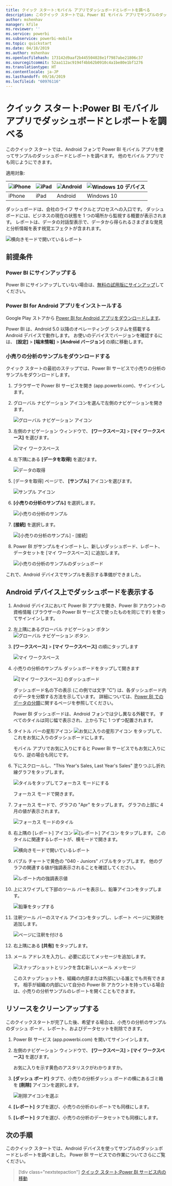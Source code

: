 ```yaml
---
title: クイック スタート:モバイル アプリでダッシュボードとレポートを調べる
description: このクイック スタートでは、Power BI モバイル アプリでサンプルのダッシュボードとレポートを調べます。
author: mshenhav
manager: kfile
ms.reviewer: ''
ms.service: powerbi
ms.subservice: powerbi-mobile
ms.topic: quickstart
ms.date: 04/18/2019
ms.author: mshenhav
ms.openlocfilehash: 173142d9aaf2b445504028e1f7987abe21806c37
ms.sourcegitcommit: 52aa112ac9194f4bb62b0910c4a1be80e1bf1276
ms.translationtype: HT
ms.contentlocale: ja-JP
ms.lasthandoff: 09/16/2019
ms.locfileid: "60976116"
---
```

# <a name="quickstart-explore-dashboards-and-reports-in-the-power-bi-mobile-apps"></a>クイック スタート:Power BI モバイル アプリでダッシュボードとレポートを調べる
このクイック スタートでは、Android フォンで Power BI モバイル アプリを使ってサンプルのダッシュボードとレポートを調べます。 他のモバイル アプリでも同じようにできます。 

適用対象:

| ![iPhone](./media/mobile-apps-quickstart-view-dashboard-report/iphone-logo-30-px.png) | ![iPad](./media/mobile-apps-quickstart-view-dashboard-report/ipad-logo-30-px.png) | ![Android](./media/mobile-apps-quickstart-view-dashboard-report/android-logo-30-px.png) | ![Windows 10 デバイス](./media/mobile-apps-quickstart-view-dashboard-report/win-10-logo-30-px.png) |
|:--- |:--- |:--- |:--- |
| iPhone | iPad | Android | Windows 10 |

ダッシュボードは、会社のライフ サイクルとプロセスへの入口です。 ダッシュボードには、ビジネスの現在の状態を 1 つの場所から監視する概要が表示されます。 レポートは、データの対話型表示で、データから得られるさまざまな発見と分析情報を表す視覚エフェクトが含まれます。 

![横向きモードで開いているレポート](././media/mobile-apps-quickstart-view-dashboard-report/power-bi-android-quickstart-report.png)

## <a name="prerequisites"></a>前提条件

### <a name="sign-up-for-power-bi"></a>Power BI にサインアップする
Power BI にサインアップしていない場合は、[無料の試用版にサインアップ](https://app.powerbi.com/signupredirect?pbi_source=web)してください。

### <a name="install-the-power-bi-for-android-app"></a>Power BI for Android アプリをインストールする
Google Play ストアから [Power BI for Android アプリをダウンロードします](http://go.microsoft.com/fwlink/?LinkID=544867)。

Power BI は、Android 5.0 以降のオペレーティング システムを搭載する Android デバイスで動作します。 お使いのデバイスでバージョンを確認するには、 **[設定]**  >  **[端末情報]**  >  **[Android バージョン]** の順に移動します。

### <a name="download-the-retail-analysis-sample"></a>小売りの分析のサンプルをダウンロードする
クイック スタートの最初のステップでは、Power BI サービスで小売りの分析のサンプルをダウンロードします。

1. ブラウザーで Power BI サービスを開き (app.powerbi.com)、サインインします。

1. グローバル ナビゲーション アイコンを選んで左側のナビゲーションを開きます。

    ![グローバル ナビゲーション アイコン](./media/mobile-apps-quickstart-view-dashboard-report/power-bi-android-quickstart-global-nav-icon.png)

2. 左側のナビゲーション ウィンドウで、 **[ワークスペース]**  >  **[マイ ワークスペース]** を選びます。

    ![マイ ワークスペース](./media/mobile-apps-quickstart-view-dashboard-report/power-bi-android-quickstart-my-workspace.png)

3. 左下隅にある **[データを取得]** を選びます。
   
    ![データの取得](./media/mobile-apps-quickstart-view-dashboard-report/power-bi-get-data.png)

3. [データを取得] ページで、 **[サンプル]** アイコンを選びます。
   
   ![サンプル アイコン](./media/mobile-apps-quickstart-view-dashboard-report/power-bi-samples-icon.png)

4. **[小売りの分析のサンプル]** を選択します。
 
    ![小売りの分析のサンプル](./media/mobile-apps-quickstart-view-dashboard-report/power-bi-rs.png)
 
8. **[接続]** を選択します。  
  
   ![[小売りの分析のサンプル] - [接続]](./media/mobile-apps-quickstart-view-dashboard-report/retail16.png)
   
5. Power BI がサンプルをインポートし、新しいダッシュボード、レポート、データセットを [マイ ワークスペース] に追加します。
   
   ![小売りの分析のサンプルのダッシュボード](./media/mobile-apps-quickstart-view-dashboard-report/power-bi-service-opportunity-sample.png)

これで、Android デバイスでサンプルを表示する準備ができました。

## <a name="view-a-dashboard-on-your-android-device"></a>Android デバイス上でダッシュボードを表示する
1. Android デバイスにおいて Power BI アプリを開き、Power BI アカウントの資格情報 (ブラウザーの Power BI サービスで使ったものを同じです) を使ってサインインします。

1.  左上隅にあるグローバル ナビゲーション ボタン ![グローバル ナビゲーション ボタン](./media/mobile-apps-quickstart-view-dashboard-report/power-bi-iphone-global-nav-button.png).

2.  **[ワークスペース]**  >  **[マイ ワークスペース]** の順にタップします

    ![マイ ワークスペース](./media/mobile-apps-quickstart-view-dashboard-report/power-bi-android-quickstart-workspaces.png)

3. 小売りの分析のサンプル ダッシュボードをタップして開きます
 
    ![[マイ ワークスペース] のダッシュボード](./media/mobile-apps-quickstart-view-dashboard-report/power-bi-android-quickstart-open-retail.png)
   
    ダッシュボード名の下の表示 (この例では文字 "C") は、各ダッシュボード内のデータを分類する方法を示しています。 詳細については、[Power BI でのデータの分類](../../service-data-classification.md)に関するページを参照してください。

    Power BI ダッシュボードは、Android フォンでは少し異なる外観です。 すべてのタイルは同じ幅で表示され、上から下に 1 つずつ配置されます。

4. タイトル バーの星形アイコン ![お気に入りの星形アイコン](./media/mobile-apps-quickstart-view-dashboard-report/power-bi-android-quickstart-favorite-icon.png) をタップして、これをお気に入りのダッシュボードにします。

    モバイル アプリでお気に入りにすると Power BI サービスでもお気に入りになり、逆の場合も同じです。

4. 下にスクロールし、"This Year's Sales, Last Year's Sales" 塗りつぶし折れ線グラフをタップします。

    ![タイルをタップしてフォーカス モードにする](./media/mobile-apps-quickstart-view-dashboard-report/power-bi-android-quickstart-tap-tile-fave.png)

    フォーカス モードで開きます。

7. フォーカス モードで、グラフの "Apr" をタップします。 グラフの上部に 4 月の値が表示されます。

    ![フォーカス モードのタイル](./media/mobile-apps-quickstart-view-dashboard-report/power-bi-android-quickstart-tile-focus.png)

8. 右上隅の [レポート] アイコン ![[レポート] アイコン](./media/mobile-apps-quickstart-view-dashboard-report/power-bi-android-quickstart-report-icon.png) をタップします。 このタイルに関連するレポートが、横モードで開きます。

    ![横向きモードで開いているレポート](././media/mobile-apps-quickstart-view-dashboard-report/power-bi-android-quickstart-report.png)

9. バブル チャートで黄色の "040 - Juniors" バブルをタップします。 他のグラフの関連する値が強調表示されることを確認してください。 

    ![レポート内の強調表示値](./media/mobile-apps-quickstart-view-dashboard-report/power-bi-android-quickstart-cross-highlight.png)

10. 上にスワイプして下部のツール バーを表示し、鉛筆アイコンをタップします。

    ![鉛筆をタップする](./media/mobile-apps-quickstart-view-dashboard-report/power-bi-android-quickstart-tap-pencil.png)

11. 注釈ツール バーのスマイル アイコンをタップし、レポート ページに笑顔を追加します。
 
    ![ページに注釈を付ける](./media/mobile-apps-quickstart-view-dashboard-report/power-bi-android-quickstart-annotate.png)

12. 右上隅にある **[共有]** をタップします。

1. メール アドレスを入力し、必要に応じてメッセージを追加します。  

    ![スナップショットとリンクを含む新しいメール メッセージ](./media/mobile-apps-quickstart-view-dashboard-report/power-bi-android-quickstart-send-snapshot.png)

    このスナップショットを、組織の内部または外部にいる誰とでも共有できます。 相手が組織の内部にいて自分の Power BI アカウントを持っている場合は、小売りの分析サンプルのレポートを開くこともできます。

## <a name="clean-up-resources"></a>リソースをクリーンアップする

このクイックスタートが完了した後、希望する場合は、小売りの分析のサンプルのダッシュ ボード、レポート、およびデータセットを削除できます。

1. Power BI サービス (app.powerbi.com) を開いてサインインします。

2. 左側のナビゲーション ウィンドウで、 **[ワークスペース]**  >  **[マイ ワークスペース]** を選びます。

    お気に入りを示す黄色のアスタリスクがわかりますか。

3. **[ダッシュ ボード]** タブで、小売りの分析ダッシュ ボードの横にあるゴミ箱を **[削除]** アイコンを選択します。

    ![削除アイコンを選ぶ](./media/mobile-apps-quickstart-view-dashboard-report/power-bi-android-quickstart-delete-retail.png)

4. **[レポート]** タブを選び、小売りの分析のレポートでも同様にします。

5. **[レポート]** タブを選び、小売りの分析のデータセットでも同様にします。


## <a name="next-steps"></a>次の手順

このクイック スタートでは、Android デバイスを使ってサンプルのダッシュボードとレポートを調べました。 Power BI サービスでの作業についてさらにご覧ください。 

> [!div class="nextstepaction"]
> [クイック スタート:Power BI サービス内の移動](../end-user-experience.md)

